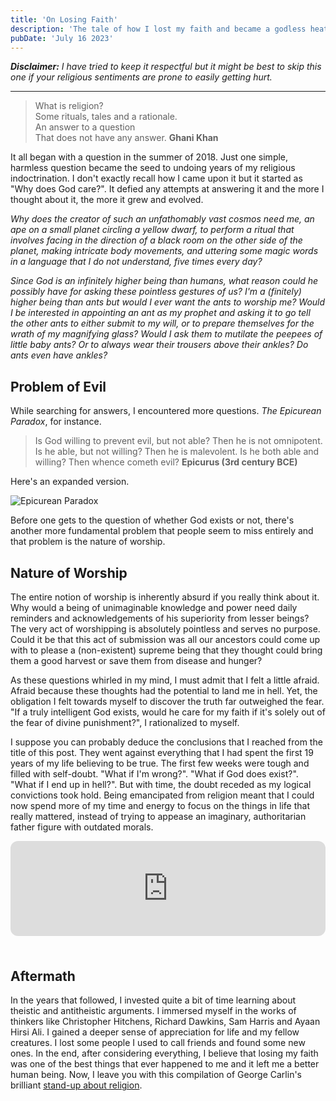 ```yaml
---
title: 'On Losing Faith'
description: 'The tale of how I lost my faith and became a godless heathen.'
pubDate: 'July 16 2023'
---
```


_**Disclaimer:** I have tried to keep it respectful but it might be best to skip this one if your religious sentiments are prone to easily getting hurt._

---

> What is religion?  
> Some rituals, tales and a rationale.  
> An answer to a question  
> That does not have any answer.
> **Ghani Khan**

It all began with a question in the summer of 2018. Just one simple, harmless question became the seed to undoing years of my religious indoctrination. I don't exactly recall how I came upon it but it started as "Why does God care?". It defied any attempts at answering it and the more I thought about it, the more it grew and evolved.

_Why does the creator of such an unfathomably vast cosmos need me, an ape on a small planet circling a yellow dwarf, to perform a ritual that involves facing in the direction of a black room on the other side of the planet, making intricate body movements, and uttering some magic words in a language that I do not understand, five times every day?_

_Since God is an infinitely higher being than humans, what reason could he possibly have for asking these pointless gestures of us? I'm a (finitely) higher being than ants but would I ever want the ants to worship me? Would I be interested in appointing an ant as my prophet and asking it to go tell the other ants to either submit to my will, or to prepare themselves for the wrath of my magnifying glass? Would I ask them to mutilate the peepees of little baby ants? Or to always wear their trousers above their ankles? Do ants even have ankles?_

## Problem of Evil

While searching for answers, I encountered more questions. _The Epicurean Paradox_, for instance.

> Is God willing to prevent evil, but not able? Then he is not omnipotent. Is he able, but not willing? Then he is malevolent. Is he both able and willing? Then whence cometh evil?
> **Epicurus (3rd century BCE)**

Here's an expanded version.

![Epicurean Paradox](/media/blog/epicurean-paradox.webp)

Before one gets to the question of whether God exists or not, there's another more fundamental problem that people seem to miss entirely and that problem is the nature of worship.

## Nature of Worship

The entire notion of worship is inherently absurd if you really think about it. Why would a being of unimaginable knowledge and power need daily reminders and acknowledgements of his superiority from lesser beings? The very act of worshipping is absolutely pointless and serves no purpose. Could it be that this act of submission was all our ancestors could come up with to please a (non-existent) supreme being that they thought could bring them a good harvest or save them from disease and hunger?

As these questions whirled in my mind, I must admit that I felt a little afraid. Afraid because these thoughts had the potential to land me in hell. Yet, the obligation I felt towards myself to discover the truth far outweighed the fear. "If a truly intelligent God exists, would he care for my faith if it's solely out of the fear of divine punishment?", I rationalized to myself.

I suppose you can probably deduce the conclusions that I reached from the title of this post. They went against everything that I had spent the first 19 years of my life believing to be true. The first few weeks were tough and filled with self-doubt. "What if I'm wrong?". "What if God does exist?". "What if I end up in hell?". But with time, the doubt receded as my logical convictions took hold. Being emancipated from religion meant that I could now spend more of my time and energy to focus on the things in life that really mattered, instead of trying to appease an imaginary, authoritarian father figure with outdated morals.

<iframe style="border-radius:12px;margin-bottom:1.4rem;" src="https://open.spotify.com/embed/track/4E9oMuvzEsS2T9hdxWBwPQ?utm_source=generator&theme=0" width="100%" height="152" frameBorder="0" allowfullscreen="" allow="autoplay; clipboard-write; encrypted-media; fullscreen; picture-in-picture" loading="lazy"></iframe>

## Aftermath

In the years that followed, I invested quite a bit of time learning about theistic and antitheistic arguments. I immersed myself in the works of thinkers like Christopher Hitchens, Richard Dawkins, Sam Harris and Ayaan Hirsi Ali. I gained a deeper sense of appreciation for life and my fellow creatures. I lost some people I used to call friends and found some new ones. In the end, after considering everything, I believe that losing my faith was one of the best things that ever happened to me and it left me a better human being. Now, I leave you with this compilation of George Carlin's brilliant [stand-up about religion](https://www.youtube.com/watch?v=2tp0UNcjzl8).
